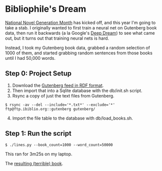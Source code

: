 # Bibliophile's Dream

[National Novel Generation Month](https://github.com/NaNoGenMo/2016) has kicked
off, and this year I'm going to take a stab. I originally wanted to first train a neural net on Gutenberg book data, then run it backwards (a la Google's [Deep Dream](https://github.com/google/deepdream)) to see what came out, but it turns out that training neural nets is hard.

Instead, I took my Gutenberg book data, grabbed a random selection of 1000 of them, and started grabbing random sentences from those books until I had 50,000 words.

## Step 0: Project Setup

1. Download the [Gutenberg feed in RDF format](https://www.gutenberg.org/wiki/Gutenberg:Feeds).
2. Then import that into a Sqlite database with the db/init.sh script.
3. Rsync a copy of just the text files from Gutenberg.
```
$ rsync -av --del --include='*.txt*' --exclude='*' ftp@ftp.ibiblio.org::gutenberg gutenberg/
```
4. Import the file table to the database with db/load_books.sh.

## Step 1: Run the script

```
$ ./lines.py --book_count=1000 --word_count=50000
```

This ran for 3m25s on my laptop.

The [resulting (terrible) book](results/book.txt).

